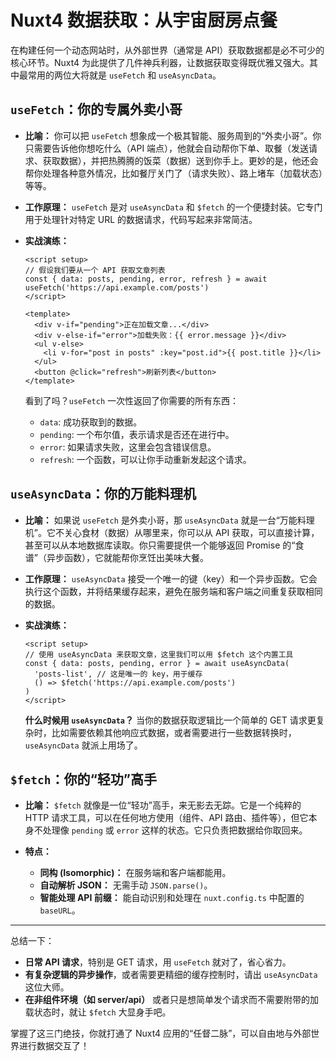 # Nuxt4 数据获取：从宇宙厨房点餐

在构建任何一个动态网站时，从外部世界（通常是 API）获取数据都是必不可少的核心环节。Nuxt4 为此提供了几件神兵利器，让数据获取变得既优雅又强大。其中最常用的两位大将就是 `useFetch` 和 `useAsyncData`。

## `useFetch`：你的专属外卖小哥

*   **比喻：** 你可以把 `useFetch` 想象成一个极其智能、服务周到的“外卖小哥”。你只需要告诉他你想吃什么（API 端点），他就会自动帮你下单、取餐（发送请求、获取数据），并把热腾腾的饭菜（数据）送到你手上。更妙的是，他还会帮你处理各种意外情况，比如餐厅关门了（请求失败）、路上堵车（加载状态）等等。

*   **工作原理：** `useFetch` 是对 `useAsyncData` 和 `$fetch` 的一个便捷封装。它专门用于处理针对特定 URL 的数据请求，代码写起来非常简洁。

*   **实战演练：**

    ```vue
    <script setup>
    // 假设我们要从一个 API 获取文章列表
    const { data: posts, pending, error, refresh } = await useFetch('https://api.example.com/posts')
    </script>

    <template>
      <div v-if="pending">正在加载文章...</div>
      <div v-else-if="error">加载失败：{{ error.message }}</div>
      <ul v-else>
        <li v-for="post in posts" :key="post.id">{{ post.title }}</li>
      </ul>
      <button @click="refresh">刷新列表</button>
    </template>
    ```

    看到了吗？`useFetch` 一次性返回了你需要的所有东西：
    *   `data`: 成功获取到的数据。
    *   `pending`: 一个布尔值，表示请求是否还在进行中。
    *   `error`: 如果请求失败，这里会包含错误信息。
    *   `refresh`: 一个函数，可以让你手动重新发起这个请求。

## `useAsyncData`：你的万能料理机

*   **比喻：** 如果说 `useFetch` 是外卖小哥，那 `useAsyncData` 就是一台“万能料理机”。它不关心食材（数据）从哪里来，你可以从 API 获取，可以直接计算，甚至可以从本地数据库读取。你只需要提供一个能够返回 Promise 的“食谱”（异步函数），它就能帮你烹饪出美味大餐。

*   **工作原理：** `useAsyncData` 接受一个唯一的键（key）和一个异步函数。它会执行这个函数，并将结果缓存起来，避免在服务端和客户端之间重复获取相同的数据。

*   **实战演练：**

    ```vue
    <script setup>
    // 使用 useAsyncData 来获取文章，这里我们可以用 $fetch 这个内置工具
    const { data: posts, pending, error } = await useAsyncData(
      'posts-list', // 这是唯一的 key，用于缓存
      () => $fetch('https://api.example.com/posts')
    )
    </script>
    ```

    **什么时候用 `useAsyncData`？**
    当你的数据获取逻辑比一个简单的 GET 请求更复杂时，比如需要依赖其他响应式数据，或者需要进行一些数据转换时，`useAsyncData` 就派上用场了。

## `$fetch`：你的“轻功”高手

*   **比喻：** `$fetch` 就像是一位“轻功”高手，来无影去无踪。它是一个纯粹的 HTTP 请求工具，可以在任何地方使用（组件、API 路由、插件等），但它本身不处理像 `pending` 或 `error` 这样的状态。它只负责把数据给你取回来。

*   **特点：**
    *   **同构 (Isomorphic)：** 在服务端和客户端都能用。
    *   **自动解析 JSON：** 无需手动 `JSON.parse()`。
    *   **智能处理 API 前缀：** 能自动识别和处理在 `nuxt.config.ts` 中配置的 `baseURL`。

---

总结一下：

*   **日常 API 请求**，特别是 GET 请求，用 `useFetch` 就对了，省心省力。
*   **有复杂逻辑的异步操作**，或者需要更精细的缓存控制时，请出 `useAsyncData` 这位大师。
*   **在非组件环境（如 server/api）** 或者只是想简单发个请求而不需要附带的加载状态时，就让 `$fetch` 大显身手吧。

掌握了这三门绝技，你就打通了 Nuxt4 应用的“任督二脉”，可以自由地与外部世界进行数据交互了！